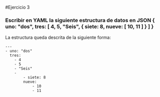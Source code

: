 #Ejercicio 3

### Escribir en YAML la siguiente estructura de datos en JSON { uno: "dos", tres: [ 4, 5, "Seis", { siete: 8, nueve: [ 10, 11 ] } ] }

La estructura queda descrita de la siguiente forma:

	---
	- uno: "dos"
  	  tres:
    	- 4
    	- 5
    	- "Seis"
    	-
      		- siete: 8
        	nueve:
          		- 10
          		- 11
